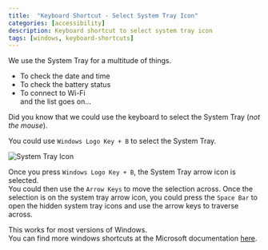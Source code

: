 ```yaml
---
title:  "Keyboard Shortcut - Select System Tray Icon" 
categories: [accessibility]
description: Keyboard shortcut to select system tray icon
tags: [windows, keyboard-shortcuts]
--- 
```


We use the System Tray for a multitude of things.  
* To check the date and time
* To check the battery status
* To connect to Wi-Fi  
and the list goes on...

Did you know that we could use the keyboard to select the System Tray (_not the mouse_).

You could use `Windows Logo Key + B` to select the System Tray.  

<p align="left">
<img src="{{ "/assets/img/system-tray-icon.png"  | relative_url }}" alt="System Tray Icon" align="middle"/>
</p>  
  
Once you press `Windows Logo Key + B`, the System Tray arrow icon is selected.  
You could then use the `Arrow Keys` to move the selection across. Once the selection is on the system tray arrow icon, you could press the `Space Bar` to open the hidden system tray icons and use the arrow keys to traverse across.  

This works for most versions of Windows.  
You can find more windows shortcuts at the Microsoft documentation [here](https://support.microsoft.com/en-us/help/12445/windows-keyboard-shortcuts).
